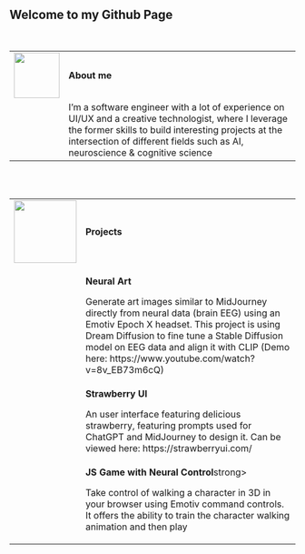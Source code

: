 ## Welcome to my Github Page
<br />
<table>
  <tr>
    <td>
      <img src="https://github.com/alinvdu/alinvdu/assets/16021447/88a658aa-e4a6-4ea0-8d87-d9edac2d3511" width="80">
    </td>
    <td style="vertical-align:middle;">
      <strong>About me</strong>
    </td>
  </tr>
  <tr>
    <td></td>
    <td>
      I’m a software engineer with a lot of experience on UI/UX and a creative technologist, where I leverage the former skills to build interesting projects at the intersection of different fields such as AI, neuroscience & cognitive science
    </td>
  </tr>
</table>
<br />
<table>
  <tr>
    <td>
      <img src="https://github.com/alinvdu/alinvdu/assets/16021447/18847f7a-adc8-4e98-8841-b22855d54bff" width="110">
    </td>
    <td style="vertical-align:middle;">
      <strong>Projects  </strong>
    </td>
  </tr>
  <tr>
    <td></td>
    <td>
      <p><strong>Neural Art</strong></p>
      Generate art images similar to MidJourney directly from neural data (brain EEG) using an Emotiv Epoch X headset. This project is using Dream Diffusion to fine tune a Stable Diffusion model on EEG data and align it with CLIP (Demo here: https://www.youtube.com/watch?v=8v_EB73m6cQ)
    </td>
  </tr>
  <tr>
    <td></td>
    <td>
      <p><strong>Strawberry UI</strong></p>
      An user interface featuring delicious strawberry, featuring prompts used for ChatGPT and MidJourney to design it. Can be viewed here: https://strawberryui.com/
    </td>
    <br />
  </tr>
  <tr>
    <td></td>
    <td>
      <p><strong>JS Game with Neural Control</strong>strong></p>
      <p>Take control of walking a character in 3D in your browser using Emotiv command controls. It offers the ability to train the character walking animation and then play</p>
    </td>
  </tr>
</table>

